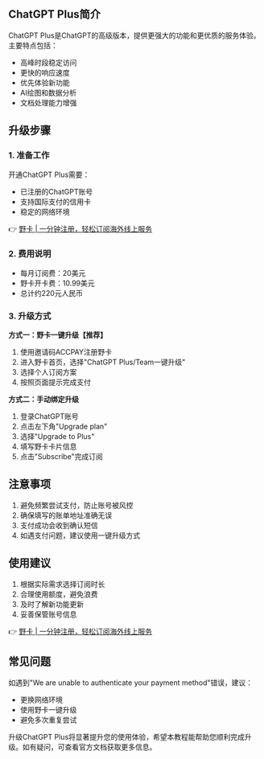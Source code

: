 ## ChatGPT Plus简介

ChatGPT Plus是ChatGPT的高级版本，提供更强大的功能和更优质的服务体验。主要特点包括：

* 高峰时段稳定访问
* 更快的响应速度
* 优先体验新功能
* AI绘图和数据分析
* 文档处理能力增强

## 升级步骤

### 1. 准备工作

开通ChatGPT Plus需要：
* 已注册的ChatGPT账号
* 支持国际支付的信用卡
* 稳定的网络环境

👉 [野卡 | 一分钟注册，轻松订阅海外线上服务](https://bit.ly/bewildcard)

### 2. 费用说明

* 每月订阅费：20美元
* 野卡开卡费：10.99美元
* 总计约220元人民币

### 3. 升级方式

**方式一：野卡一键升级【推荐】**

1. 使用邀请码ACCPAY注册野卡
2. 进入野卡首页，选择"ChatGPT Plus/Team一键升级"
3. 选择个人订阅方案
4. 按照页面提示完成支付

**方式二：手动绑定升级**

1. 登录ChatGPT账号
2. 点击左下角"Upgrade plan"
3. 选择"Upgrade to Plus"
4. 填写野卡卡片信息
5. 点击"Subscribe"完成订阅

## 注意事项

1. 避免频繁尝试支付，防止账号被风控
2. 确保填写的账单地址准确无误
3. 支付成功会收到确认短信
4. 如遇支付问题，建议使用一键升级方式

## 使用建议

1. 根据实际需求选择订阅时长
2. 合理使用额度，避免浪费
3. 及时了解新功能更新
4. 妥善保管账号信息

👉 [野卡 | 一分钟注册，轻松订阅海外线上服务](https://bit.ly/bewildcard)

## 常见问题

如遇到"We are unable to authenticate your payment method"错误，建议：
* 更换网络环境
* 使用野卡一键升级
* 避免多次重复尝试

升级ChatGPT Plus将显著提升您的使用体验，希望本教程能帮助您顺利完成升级。如有疑问，可查看官方文档获取更多信息。